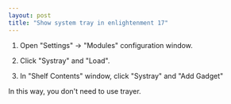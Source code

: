 ```yaml
---
layout: post
title: "Show system tray in enlightenment 17"
---
```


1. Open "Settings" -> "Modules" configuration window.

2. Click "Systray" and "Load".

3. In "Shelf Contents" window, click "Systray" and "Add Gadget"

In this way, you don't need to use trayer.
